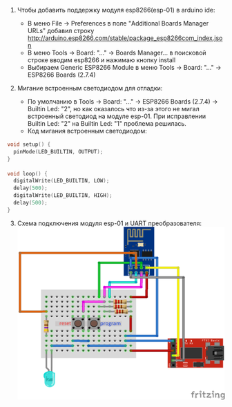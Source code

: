 1. Чтобы добавить поддержку модуля esp8266(esp-01) в arduino ide:
    - В меню File -> Preferences в поле "Additional Boards Manager URLs" добавил строку http://arduino.esp8266.com/stable/package_esp8266com_index.json
    - В меню Tools -> Board: "..." -> Boards Manager... в поисковой строке вводим esp8266 и нажимаю кнопку install
    - Выбираем Generic ESP8266 Module в меню Tools -> Board: "..." -> ESP8266 Boards (2.7.4)
    
2. Мигание встроенным светодиодом для отладки:
    - По умолчанию в Tools -> Board: "..." -> ESP8266 Boards (2.7.4) -> Builtin Led: "2", но как оказалось что из-за этого не мигал встроенный светодиод на модуле esp-01. При исправлении Builtin Led: "2" на Builtin Led: "1" проблема решилась.
    - Код мигания встроенным светодиодом:
```c++
void setup() {
  pinMode(LED_BUILTIN, OUTPUT);
}

void loop() {
  digitalWrite(LED_BUILTIN, LOW);
  delay(500);
  digitalWrite(LED_BUILTIN, HIGH);
  delay(500);
}
```
3. Схема подключения модуля esp-01 и UART преобразователя:
<img src="circuit/esp-01_arduino_ideSketch_bb.png"
     alt=""
     title=""
     width="500" height="400"
/>
